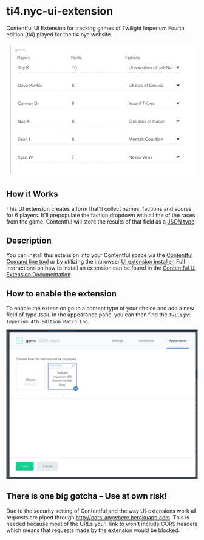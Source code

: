 # ti4.nyc-ui-extension
Contentful UI Extension for tracking games of Twilight Imperium Fourth edition (ti4) played for the ti4.nyc website.

![TI4 UI-extension in the Contentful interface](./screenshot.png)

## How it Works

This UI extension creates a form that'll collect names, factions and scores for 6 players. It'll prepopulate the faction dropdown with all the of the races from the game. Contentful will store the results of that field as a [JSON type](https://www.contentful.com/developers/docs/concepts/data-model/).


## Description

You can install this extension into your Contentful space via the [Contentful Comand line tool](https://github.com/contentful/contentful-cli) or by utilizing the inbrowser [UI extension installer](https://www.contentful.com/developers/docs/concepts/uiextensions/). Full instructions on how to install an extension can be found in the [Contentful UI Extension Documentation](https://www.contentful.com/developers/docs/concepts/uiextensions/).

## How to enable the extension

To enable the extension go to a content type of your choice and add a new field of type `JSON`. In the appearance panel you can then find the `Twilight Imperium 4th Edition Match Log`.

![The appearance panel of a field in a content type](./images/appearance.png)


## There is one big gotcha – Use at own risk!

Due to the security setting of Contentful and the way UI-extensions work all requests are piped through http://cors-anywhere.herokuapp.com. This is needed because most of the URLs you'll link to won't include CORS headers which means that requests made by the extension would be blocked.
